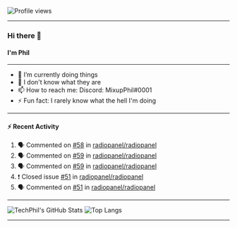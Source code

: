 ![Profile views](https://gpvc.arturio.dev/TechPhil)

---

### Hi there 👋
#### I'm Phil

---

- 🔭 I’m currently doing things
- 🌱 I don't know what they are
- 📫 How to reach me: Discord: MixupPhil#0001
- ⚡ Fun fact: I rarely know what the hell I'm doing

---

#### ⚡ Recent Activity
<!--START_SECTION:activity-->
1. 🗣 Commented on [#58](https://github.com//radiopanel/radiopanel/issues/58) in [radiopanel/radiopanel](https://github.com//radiopanel/radiopanel)
2. 🗣 Commented on [#59](https://github.com//radiopanel/radiopanel/issues/59) in [radiopanel/radiopanel](https://github.com//radiopanel/radiopanel)
3. 🗣 Commented on [#59](https://github.com//radiopanel/radiopanel/issues/59) in [radiopanel/radiopanel](https://github.com//radiopanel/radiopanel)
4. ❗️ Closed issue [#51](https://github.com//radiopanel/radiopanel/issues/51) in [radiopanel/radiopanel](https://github.com//radiopanel/radiopanel)
5. 🗣 Commented on [#51](https://github.com//radiopanel/radiopanel/issues/51) in [radiopanel/radiopanel](https://github.com//radiopanel/radiopanel)
<!--END_SECTION:activity-->

---

![TechPhil's GitHub Stats](https://github-readme-stats.vercel.app/api?username=techphil&count_private=true)
![Top Langs](https://github-readme-stats.vercel.app/api/top-langs/?username=techphil)

---
